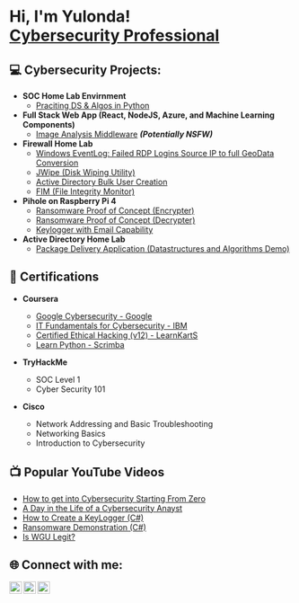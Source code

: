 <h1>Hi, I'm Yulonda! <br/><a href="https://github.com/yrgooden"></a> <a href="https://www.linkedin.com/in/yulonda-gooden/">Cybersecurity Professional</a>

<h2>💻 Cybersecurity Projects:</h2>

- <b>SOC Home Lab Envirnment</b>
  - [Praciting DS & Algos in Python](https://github.com/joshmadakor1/Algorithms-Practice)
- <b>Full Stack Web App (React, NodeJS, Azure, and Machine Learning Components)</b>
  - [Image Analysis Middleware](https://github.com/joshmadakor1/4chan-Image-Analysis-Middleware-C964) <b><i>(Potentially NSFW)</b></i>
- <b>Firewall Home Lab</b>
  - [Windows EventLog: Failed RDP Logins Source IP to full GeoData Conversion](https://github.com/joshmadakor1/Sentinel-Lab)
  - [JWipe (Disk Wiping Utility)](https://github.com/joshmadakor1/Jwipe.PowerShell)
  - [Active Directory Bulk User Creation](https://github.com/joshmadakor1/AD_PS)
  - [FIM (File Integrity Monitor)](https://github.com/joshmadakor1/PowerShell-Integrity-FIM)
- <b>Pihole on Raspberry Pi 4</b>
  - [Ransomware Proof of Concept (Encrypter)](https://github.com/joshmadakor1/EncrypterPOC)
  - [Ransomware Proof of Concept (Decrypter)](https://github.com/joshmadakor1/DecrypterPOC)
  - [Keylogger with Email Capability](https://github.com/joshmadakor1/Key-Logger-With-Email)
- <b>Active Directory Home Lab</b>
  - [Package Delivery Application (Datastructures and Algorithms Demo)](https://github.com/joshmadakor1/Package-Delivery-Pathfinding-Algorithm)

<h2>📜 Certifications</h2>

- <b>Coursera</b>
  - [Google Cybersecurity - Google](https://coursera.org/verify/professional-cert/JE06BT4NBFBE)
  - [IT Fundamentals for Cybersecurity - IBM](https://coursera.org/verify/specialization/27M3LK1S8IUB)
  - [Certified Ethical Hacking (v12) - LearnKartS](https://coursera.org/verify/specialization/DGB6SZLQXF56)
  - [Learn Python - Scrimba](https://coursera.org/verify/specialization/6XRKQEE7VR47)

- <b>TryHackMe</b>
  - SOC Level 1
  - Cyber Security 101


- <b>Cisco</b>
  - Network Addressing and Basic Troubleshooting
  - Networking Basics
  - Introduction to Cybersecurity

<h2>📺 Popular YouTube Videos</h2>

- [How to get into Cybersecurity Starting From Zero](https://www.youtube.com/watch?v=a83ASGn_V_s)
- [A Day in the Life of a Cybersecurity Anayst](https://www.youtube.com/watch?v=uHy3oM7NnoU)
- [How to Create a KeyLogger (C#)](https://www.youtube.com/watch?v=N-L9hklSlNk)
- [Ransomware Demonstration (C#)](https://www.youtube.com/watch?v=OfvdQeh79s0)
- [Is WGU Legit?](https://www.youtube.com/watch?v=E2MwRWxDBkA)

<h2> 🌐 Connect with me:</h2>

[<img align="left" alt="JoshMadakor | YouTube" width="22px" src="https://cdn.jsdelivr.net/npm/simple-icons@v3/icons/youtube.svg" />][youtube]
[<img align="left" alt="YulondaGooden | LinkedIn" width="22px" src="https://cdn.jsdelivr.net/npm/simple-icons@v3/icons/linkedin.svg" />][linkedin]
[<img align="left" alt="yulondagooden | Instagram" width="22px" src="https://cdn.jsdelivr.net/npm/simple-icons@v3/icons/instagram.svg" />][instagram]

[youtube]: https://www.youtube.com/c/joshmadakor
[instagram]: https://www.instagram.com/yulondagooden/
[linkedin]: https://linkedin.com/in/yulonda-gooden

<!--
**yrgooden/yrgooden** is a ✨ _special_ ✨ repository because its `README.md` (this file) appears on your GitHub profile.

Here are some ideas to get you started:

- 🔭 I’m currently working on ...
- 🌱 I’m currently learning ...
- 👯 I’m looking to collaborate on ...
- 🤔 I’m looking for help with ...
- 💬 Ask me about ...
- 📫 How to reach me: ...
- 😄 Pronouns: ...
- ⚡ Fun fact: ...
-->
